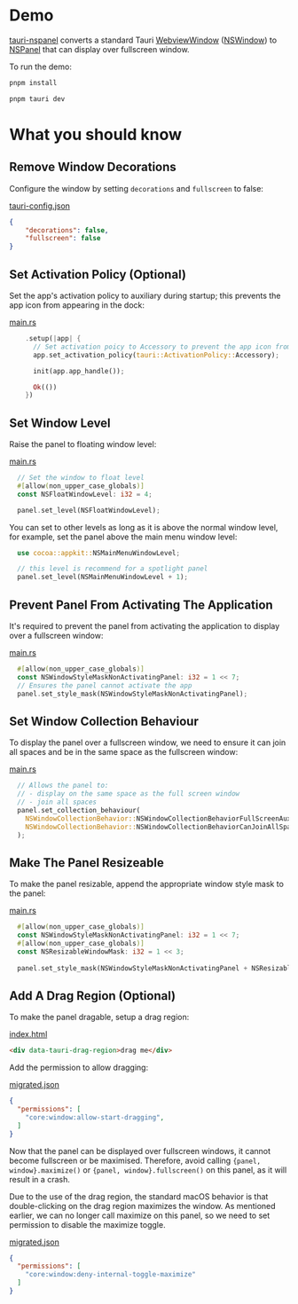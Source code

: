 # Demo
[tauri-nspanel](https://github.com/ahkohd/tauri-nspanel) converts a standard Tauri [WebviewWindow](https://docs.rs/tauri/2.1.1/tauri/webview/struct.WebviewWindow.html) ([NSWindow](https://developer.apple.com/documentation/appkit/nswindow/)) to [NSPanel](https://developer.apple.com/documentation/appkit/nspanel/) that can display over fullscreen window.

To run the demo:
```bash
pnpm install

pnpm tauri dev
```

# What you should know

## Remove Window Decorations
Configure the window by setting `decorations` and `fullscreen` to false:

[tauri-config.json](https://github.com/ahkohd/tauri-nspanel/blob/754f9b0fdf39511a839280b6b9a418ff51630acc/examples/fullscreen/src-tauri/tauri.conf.json#L52)

```json
{
    "decorations": false,
    "fullscreen": false
}
```

## Set Activation Policy (Optional)
Set the app's activation policy to auxiliary during startup; this prevents the app icon from appearing in the dock:

[main.rs](https://github.com/ahkohd/tauri-nspanel/blob/be8ba6c71e03cd115536bbb74eccc42df3d52ba6/examples/fullscreen/src-tauri/src/main.rs#L19)

```rust
    .setup(|app| {
      // Set activation poicy to Accessory to prevent the app icon from showing on the dock
      app.set_activation_policy(tauri::ActivationPolicy::Accessory);

      init(app.app_handle());

      Ok(())
    })
```

## Set Window Level
Raise the panel to floating window level:

[main.rs](https://github.com/ahkohd/tauri-nspanel/blob/be8ba6c71e03cd115536bbb74eccc42df3d52ba6/examples/fullscreen/src-tauri/src/main.rs#L58)

```rust
  // Set the window to float level
  #[allow(non_upper_case_globals)]
  const NSFloatWindowLevel: i32 = 4;

  panel.set_level(NSFloatWindowLevel);
```
You can set to other levels as long as it is above the normal window level, for example, set the panel above the main menu window level:
```rust
  use cocoa::appkit::NSMainMenuWindowLevel;

  // this level is recommend for a spotlight panel
  panel.set_level(NSMainMenuWindowLevel + 1);
```

## Prevent Panel From Activating The Application
It's required to prevent the panel from activating the application to display over a fullscreen window:

[main.rs](https://github.com/ahkohd/tauri-nspanel/blob/be8ba6c71e03cd115536bbb74eccc42df3d52ba6/examples/fullscreen/src-tauri/src/main.rs#L63)

```rust
  #[allow(non_upper_case_globals)]
  const NSWindowStyleMaskNonActivatingPanel: i32 = 1 << 7;
  // Ensures the panel cannot activate the app
  panel.set_style_mask(NSWindowStyleMaskNonActivatingPanel);
```
## Set Window Collection Behaviour
To display the panel over a fullscreen window, we need to ensure it can join all spaces and be in the same space as the fullscreen window:

[main.rs](https://github.com/ahkohd/tauri-nspanel/blob/be8ba6c71e03cd115536bbb74eccc42df3d52ba6/examples/fullscreen/src-tauri/src/main.rs#L68)

```rust
  // Allows the panel to:
  // - display on the same space as the full screen window
  // - join all spaces
  panel.set_collection_behaviour(
    NSWindowCollectionBehavior::NSWindowCollectionBehaviorFullScreenAuxiliary |
    NSWindowCollectionBehavior::NSWindowCollectionBehaviorCanJoinAllSpaces
  );
```

## Make The Panel Resizeable
To make the panel resizable, append the appropriate window style mask to the panel:

[main.rs](https://github.com/ahkohd/tauri-nspanel/blob/be8ba6c71e03cd115536bbb74eccc42df3d52ba6/examples/fullscreen/src-tauri/src/main.rs#L63)

```rust
  #[allow(non_upper_case_globals)]
  const NSWindowStyleMaskNonActivatingPanel: i32 = 1 << 7;
  #[allow(non_upper_case_globals)]
  const NSResizableWindowMask: i32 = 1 << 3;
  
  panel.set_style_mask(NSWindowStyleMaskNonActivatingPanel + NSResizableWindowMask);
```
## Add A Drag Region (Optional)
To make the panel dragable, setup a drag region:

[index.html](https://github.com/ahkohd/tauri-nspanel/blob/c2d3dd072fdb40d9fdaf5267eeb967e314b1151a/examples/fullscreen/public/index.html#L33)

```html
<div data-tauri-drag-region>drag me</div>
```

Add the permission to allow dragging: 

[migrated.json](https://github.com/ahkohd/tauri-nspanel/blob/c2d3dd072fdb40d9fdaf5267eeb967e314b1151a/examples/fullscreen/src-tauri/capabilities/migrated.json#L10)

```json
{
  "permissions": [
    "core:window:allow-start-dragging",
  ]
}
```
Now that the panel can be displayed over fullscreen windows, it cannot become fullscreen or be maximised. Therefore, avoid calling `{panel, window}.maximize()` or `{panel, window}.fullscreen()` on this panel, as it will result in a crash.

Due to the use of the drag region, the standard macOS behavior is that double-clicking on the drag region maximizes the window. As mentioned earlier, we can no longer call maximize on this panel, so we need to set permission to disable the maximize toggle.

[migrated.json](https://github.com/ahkohd/tauri-nspanel/blob/c2d3dd072fdb40d9fdaf5267eeb967e314b1151a/examples/fullscreen/src-tauri/capabilities/migrated.json#L11)

```json
{
  "permissions": [
    "core:window:deny-internal-toggle-maximize"
  ]
}

```
